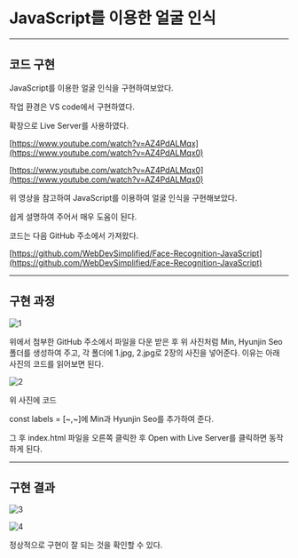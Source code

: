 # JavaScript를 이용한 얼굴 인식

---

## 코드 구현

JavaScript를 이용한 얼굴 인식을 구현하여보았다.

작업 환경은 VS code에서 구현하였다.

확장으로 Live Server를 사용하였다.

[https://www.youtube.com/watch?v=AZ4PdALMqx](https://www.youtube.com/watch?v=AZ4PdALMqx0)

[https://www.youtube.com/watch?v=AZ4PdALMqx0](https://www.youtube.com/watch?v=AZ4PdALMqx0)

위 영상을 참고하여 JavaScript를 이용하여 얼굴 인식을 구현해보았다.

쉽게 설명하여 주어서 매우 도움이 된다.

코드는 다음 GitHub 주소에서 가져왔다.

[https://github.com/WebDevSimplified/Face-Recognition-JavaScript](https://github.com/WebDevSimplified/Face-Recognition-JavaScript)

---

## 구현 과정

![1](https://user-images.githubusercontent.com/86837707/202146102-c6595e69-3027-45cd-b294-2b5761ed9e3b.jpg)

위에서 첨부한 GitHub 주소에서 파일을 다운 받은 후 위 사진처럼 Min, Hyunjin Seo 폴더를 생성하여 주고, 각 폴더에 1.jpg, 2.jpg로 2장의 사진을 넣어준다. 이유는 아래 사진의 코드를 읽어보면 된다.

![2](https://user-images.githubusercontent.com/86837707/202145989-ce48bded-e136-471d-b4db-521817a615cd.jpg)

위 사진에 코드

const labels = [~,~]에 Min과 Hyunjin Seo를 추가하여 준다.

그 후  index.html 파일을 오른쪽 클릭한 후 Open with Live Server를 클릭하면 동작하게 된다.

---

## 구현 결과

![3](https://user-images.githubusercontent.com/86837707/202147348-64d9f3ef-6c5f-4b17-8f1c-e134eeacb9fa.png)

![4](https://user-images.githubusercontent.com/86837707/202146010-350be058-f90e-4757-ac77-b3485718f9a1.jpg)

정상적으로 구현이 잘 되는 것을 확인할 수 있다.
